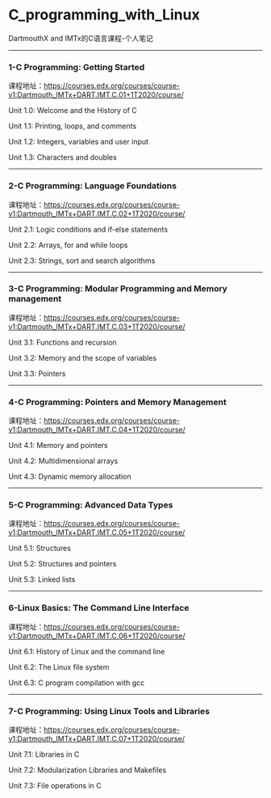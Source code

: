 # C_programming_with_Linux
DartmouthX and IMTx的C语言课程-个人笔记
***

### 1-C Programming: Getting Started
课程地址：https://courses.edx.org/courses/course-v1:Dartmouth_IMTx+DART.IMT.C.01+1T2020/course/

Unit 1.0: Welcome and the History of C

Unit 1.1: Printing, loops, and comments

Unit 1.2: Integers, variables and user input

Unit 1.3: Characters and doubles

***


### 2-C Programming: Language Foundations
课程地址：https://courses.edx.org/courses/course-v1:Dartmouth_IMTx+DART.IMT.C.02+1T2020/course/

Unit 2.1: Logic conditions and if-else statements

Unit 2.2: Arrays, for and while loops

Unit 2.3: Strings, sort and search algorithms
***


### 3-C Programming: Modular Programming and Memory management
课程地址：https://courses.edx.org/courses/course-v1:Dartmouth_IMTx+DART.IMT.C.03+1T2020/course/

Unit 3.1: Functions and recursion

Unit 3.2: Memory and the scope of variables

Unit 3.3: Pointers

***

### 4-C Programming: Pointers and Memory Management
课程地址：https://courses.edx.org/courses/course-v1:Dartmouth_IMTx+DART.IMT.C.04+1T2020/course/


Unit 4.1: Memory and pointers

Unit 4.2: Multidimensional arrays 

Unit 4.3: Dynamic memory allocation 

***

### 5-C Programming: Advanced Data Types

课程地址：https://courses.edx.org/courses/course-v1:Dartmouth_IMTx+DART.IMT.C.05+1T2020/course/

Unit 5.1: Structures

Unit 5.2: Structures and pointers 

Unit 5.3: Linked lists 

***

### 6-Linux Basics: The Command Line Interface

课程地址：https://courses.edx.org/courses/course-v1:Dartmouth_IMTx+DART.IMT.C.06+1T2020/course/

Unit 6.1: History of Linux and the command line 

Unit 6.2: The Linux file system 

Unit 6.3: C program compilation with gcc 

***

### 7-C Programming: Using Linux Tools and Libraries

课程地址：https://courses.edx.org/courses/course-v1:Dartmouth_IMTx+DART.IMT.C.07+1T2020/course/

Unit 7.1: Libraries in C 

Unit 7.2: Modularization Libraries and Makefiles 

Unit 7.3: File operations in C 
